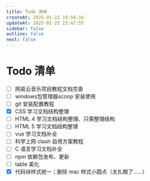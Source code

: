 ```yaml
---
title: Todo 清单
createAt: 2025-01-22 19:58:16
updateAt: 2025-01-25 23:47:55
sidebar: false
outline: false
next: false
---
```

# Todo 清单

- [ ] 网易云音乐项目教程文档完善
- [ ] windows包管理器scoop 安装使用
- [ ] git 安装配置教程
- [x] CSS 学习文档结构整理
- [ ] HTML 4 学习文档结构整理、只需整理结构
- [ ] HTML 5 学习文档结构整理
- [ ] vue 学习文档补全
- [ ] 科学上网 clash 自用方案教程
- [ ] C 语言学习文档补全
- [ ] npm 依赖包发布、更新
- [ ] table 美化
- [x] 代码块样式统一；删除 mac 样式小圆点（太扎眼了……）